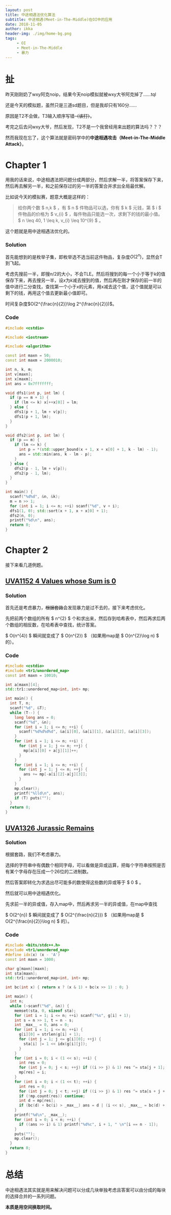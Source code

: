 ```yaml
---
layout: post
title: 中途相遇法优化算法
subtitle: 中途相遇(Meet-in-The-Middle)在OI中的应用
date: 2018-11-05
author: ikka
header-img: ./img/home-bg.png
tags: 
     - OI
     - Meet-in-The-Middle
     - 暴力
---
```


# 扯

昨天刚刚奶了wxy阿克noip，结果今天noip模拟就被wxy大爷阿克掉了……tql

还是今天的模拟题，虽然只是三道sd题目，但是我却只有160分……

原因是T2不会做，T3输入顺序写错~~（该打）~~。

考完之后去问wxy大爷，然后发现，T2不是一个我曾经用来出题的算法吗？？？

然而我现在忘了，这个算法就是密码学中的**中途相遇攻击（Meet-in-The-Middle Attack）**。

# Chapter 1

用我的话来说，中途相遇法把问题分成两部分，然后求解一半，将答案保存下来，然后再去解另一半，和之前保存过的另一半的答案合并求出全局最优解。

比如说今天的模拟赛，题意大概是这样的：

> 给你两个数 $ n,k $ ，有 $ n $ 件物品可以选，你有 $ k $ 元钱，第 $ i $ 件物品的价格为 $ v_{i} $ ，每件物品只能选一次，求剩下的钱的最小值。
>  $ n \leq 40, 1 \leq k, v_{i} \leq 10^{9} $ 。

这个题就是用中途相遇法优化的。

### Solution

首先能想到的是枚举子集，即枚举选不选当前这件物品，复杂度$O(2^{n})$，显然会T到飞起。

考虑先搜前一半，即搜$n/2$的大小，不会TLE。然后将搜到的每一个小于等于$k$的值保存下来，再去搜另一半，设$x$为$k$减去搜到的值，然后再在刚才保存的前一半的值中进行二分查找，查找第一个小于$x$的元素，用x减去这个值，这个值就是可以剩下的钱，再用这个值去更新最小值即可。

时间复杂度$O(2^{\frac{n}{2}}\log 2^{\frac{n}{2}})$。

### Code

``` cpp
#include <cstdio>

#include <iostream>

#include <algorithm>

const int maxn = 50;
const int maxm = 2000010;

int n, k, m;
int v[maxn];
int x[maxm];
int ans = 0x7fffffff;

void dfs1(int p, int lm) {
  if (p == m + 1) {
    if (lm <= k) x[++x[0]] = lm;
  } else {
    dfs1(p + 1, lm + v[p]);
    dfs1(p + 1, lm);
  }
}

void dfs2(int p, int lm) {
  if (p == m) {
    if (lm <= k) {
      int p = *(std::upper_bound(x + 1, x + x[0] + 1, k - lm) - 1);
      ans = std::min(ans, k - lm - p);
    }
  } else {
    dfs2(p - 1, lm + v[p]);
    dfs2(p - 1, lm);
  }
}

int main() {
  scanf("%d%d", &n, &k);
  m = n >> 1;
  for (int i = 1; i <= n; ++i) scanf("%d", v + i);
  dfs1(1, 0); std::sort(x + 1, x + x[0] + 1);
  dfs2(n, 0);
  printf("%d\n", ans);
  return 0;
}
```

# Chapter 2

接下来看几道例题。

## [UVA1152 4 Values whose Sum is 0](https://uva.onlinejudge.org/external/11/p1152.pdf)

### Solution

首先还是考虑暴力，~~根据套路~~会发现暴力是过不去的，接下来考虑优化。

先把前两个数组的所有 $ n^{2} $ 个和求出来，然后存到哈希表中，然后再求后两个数组的相反数，在哈希表中查找，统计答案。

 $ O(n^{4}) $ 瞬间就变成了 $ O(n^{2}) $ （如果用map是 $ O(n^{2}\log n) $ 的）。

### Code

``` cpp
#include <cstdio>
#include <tr1/unordered_map>
const int maxn = 10010;

int a[maxn][4];
std::tr1::unordered_map<int, int> mp;

int main() {
  int T, n;
  scanf("%d", &T);
  while (T--) {
    long long ans = 0;
    scanf("%d", &n);
    for (int i = 1; i <= n; ++i) {
      scanf("%d%d%d%d", &a[i][0], &a[i][1], &a[i][2], &a[i][3]);
    }
    for (int i = 1; i <= n; ++i) {
      for (int j = 1; j <= n; ++j) {
        mp[a[i][0] + a[j][1]]++;
      }
    }
    for (int i = 1; i <= n; ++i) {
      for (int j = 1; j <= n; ++j) {
        ans += mp[-a[i][2]-a[j][3]];
      }
    }
    mp.clear();
    printf("%lld\n", ans);
    if (T) puts("");
  }
  return 0;
}
```

## [UVA1326 Jurassic Remains](https://uva.onlinejudge.org/external/13/p1326.pdf)

### Solution

根据套路，我们不考虑暴力。

选择的字符串中有偶数个相同字母，可以看做是异或运算，把每个字符串按照是否有某个字母存在压成一个26位的二进制数。

然后答案即转化为求选出尽可能多的数使得这些数的异或等于 $ 0 $ 。

然后就可以用中途相遇优化。

先求前一半的异或值，存入map中，然后再求另一半的异或值，在map中查找

 $ O(2^{n}) $ 瞬间就变成了 $ O(2^{\frac{n}{2}}) $ （如果用map是 $ O(2^{\frac{n}{2}}\log n) $ 的）。

### Code

``` cpp
#include <bits/stdc++.h>
#include <tr1/unordered_map>
#define idx(x) (x - 'A')
const int maxn = 1000;

char g[maxn][maxn];
int sta[maxn];
std::tr1::unordered_map<int, int> mp;

int bc(int x) { return x ? (x & 1) + bc(x >> 1) : 0; }

int main() {
  int n;
  while (~scanf("%d", &n)) {
    memset(sta, 0, sizeof sta);
    for (int i = 1; i <= n; ++i) scanf("%s", g[i] + 1);
    int s = n >> 1, t = n - s;
    int _max__ = 0, ans = 0;
    for (int i = 1; i <= n; ++i) {
      g[i][0] = strlen(g[i] + 1);
      for (int j = 1; j <= g[i][0]; ++j) {
        sta[i] |= 1 << idx(g[i][j]);
      }
    }
    for (int i = 0; i < (1 << s); ++i) {
      int res = 0;
      for (int j = 0; j < s; ++j) if ((i >> j) & 1) res ^= sta[j + 1];
      mp[res] = i;
    }
    for (int i = 0; i < (1 << t); ++i) {
      int res = 0;
      for (int j = 0; j < t; ++j) if ((i >> j) & 1) res ^= sta[s + j + 1];
      if (!mp.count(res)) continue;
      int d = mp[res];
      if (bc(d) + bc(i) > _max__) ans = d | (i << s), _max__ = bc(d) + bc(i);
    }
    printf("%d\n", _max__);
    for (int i = 0; i < n; ++i) {
      if ((ans >> i) & 1) printf("%d%c", i + 1, " \n"[i == n - 1]);
    }
    puts("");
    mp.clear();
  }
  return 0;
}
```

# 总结

中途相遇法其实就是用来解决问题可以分成几块单独考虑且答案可以由分成的每块的选择合并的一系列问题。

**本质是用空间换取时间。**
